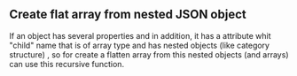 Create flat array from nested JSON object
---
If an object has several properties and in addition, it has a attribute whit "child" name that is of array type and has nested objects (like category structure) , so for create a flatten array from this nested objects (and arrays) can use this recursive function.
 